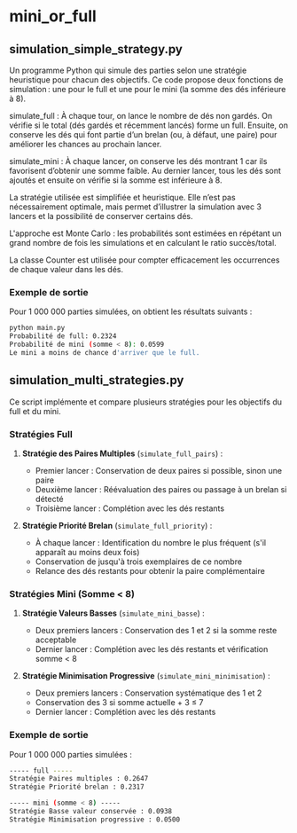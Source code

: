 # mini_or_full

## simulation_simple_strategy.py

Un programme Python qui simule des parties selon une stratégie heuristique pour chacun des objectifs. Ce code propose deux fonctions de simulation : une pour le full et une pour le mini (la somme des dés inférieure à 8).

simulate_full :
À chaque tour, on lance le nombre de dés non gardés. On vérifie si le total (dés gardés et récemment lancés) forme un full. Ensuite, on conserve les dés qui font partie d’un brelan (ou, à défaut, une paire) pour améliorer les chances au prochain lancer.

simulate_mini :
À chaque lancer, on conserve les dés montrant 1 car ils favorisent d’obtenir une somme faible. Au dernier lancer, tous les dés sont ajoutés et ensuite on vérifie si la somme est inférieure à 8.

La stratégie utilisée est simplifiée et heuristique. Elle n’est pas nécessairement optimale, mais permet d’illustrer la simulation avec 3 lancers et la possibilité de conserver certains dés.

L'approche est Monte Carlo : les probabilités sont estimées en répétant un grand nombre de fois les simulations et en calculant le ratio succès/total.

La classe Counter est utilisée pour compter efficacement les occurrences de chaque valeur dans les dés.

### Exemple de sortie

Pour 1 000 000 parties simulées, on obtient les résultats suivants :

```bash
python main.py 
Probabilité de full: 0.2324
Probabilité de mini (somme < 8): 0.0599
Le mini a moins de chance d'arriver que le full.
```

## simulation_multi_strategies.py

Ce script implémente et compare plusieurs stratégies pour les objectifs du full et du mini.

### Stratégies Full

1. **Stratégie des Paires Multiples** (`simulate_full_pairs`) :
   - Premier lancer : Conservation de deux paires si possible, sinon une paire
   - Deuxième lancer : Réévaluation des paires ou passage à un brelan si détecté
   - Troisième lancer : Complétion avec les dés restants

2. **Stratégie Priorité Brelan** (`simulate_full_priority`) :
   - À chaque lancer : Identification du nombre le plus fréquent (s'il apparaît au moins deux fois)
   - Conservation de jusqu'à trois exemplaires de ce nombre
   - Relance des dés restants pour obtenir la paire complémentaire

### Stratégies Mini (Somme < 8)

1. **Stratégie Valeurs Basses** (`simulate_mini_basse`) :
   - Deux premiers lancers : Conservation des 1 et 2 si la somme reste acceptable
   - Dernier lancer : Complétion avec les dés restants et vérification somme < 8

2. **Stratégie Minimisation Progressive** (`simulate_mini_minimisation`) :
   - Deux premiers lancers : Conservation systématique des 1 et 2
   - Conservation des 3 si somme actuelle + 3 ≤ 7
   - Dernier lancer : Complétion avec les dés restants

### Exemple de sortie

Pour 1 000 000 parties simulées :

```bash
----- full -----
Stratégie Paires multiples : 0.2647
Stratégie Priorité brelan : 0.2317

----- mini (somme < 8) -----
Stratégie Basse valeur conservée : 0.0938
Stratégie Minimisation progressive : 0.0500
